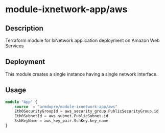 # module-ixnetwork-app/aws

## Description
Terraform module for IxNetwork application deployment on Amazon Web Services

## Deployment
This module creates a single instance having a single network interface.

## Usage
```tf
module "App" {
	source  = "armdupre/module-ixnetwork-app/aws"
	Eth0SecurityGroupId = aws_security_group.PublicSecurityGroup.id
	Eth0SubnetId = aws_subnet.PublicSubnet.id
	SshKeyName = aws_key_pair.SshKey.key_name
}
```